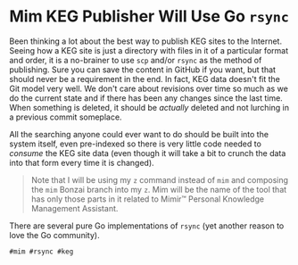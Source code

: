 # Mim KEG Publisher Will Use Go `rsync`

Been thinking a lot about the best way to publish KEG sites to the
Internet. Seeing how a KEG site is just a directory with files in it of
a particular format and order, it is a no-brainer to use `scp` and/or
`rsync` as the method of publishing. Sure you can save the content in
GitHub if you want, but that should never be a requirement in the end.
In fact, KEG data doesn't fit the Git model very well. We don't care
about revisions over time so much as we do the current state and if
there has been any changes since the last time. When something is
deleted, it should be *actually* deleted and not lurching in a previous
commit someplace.

All the searching anyone could ever want to do should be built into the
system itself, even pre-indexed so there is very little code needed to
*consume* the KEG site data (even though it will take a bit to crunch
the data into that form every time it is changed).

> Note that I will be using my `z` command instead of `mim` and
> composing the `mim` Bonzai branch into my `z`. Mim will be the name of
the tool that has only those parts in it related to Mimir™ Personal
Knowledge Management Assistant.

There are several pure Go implementations of `rsync` (yet another reason
to love the Go community).

    #mim #rsync #keg
